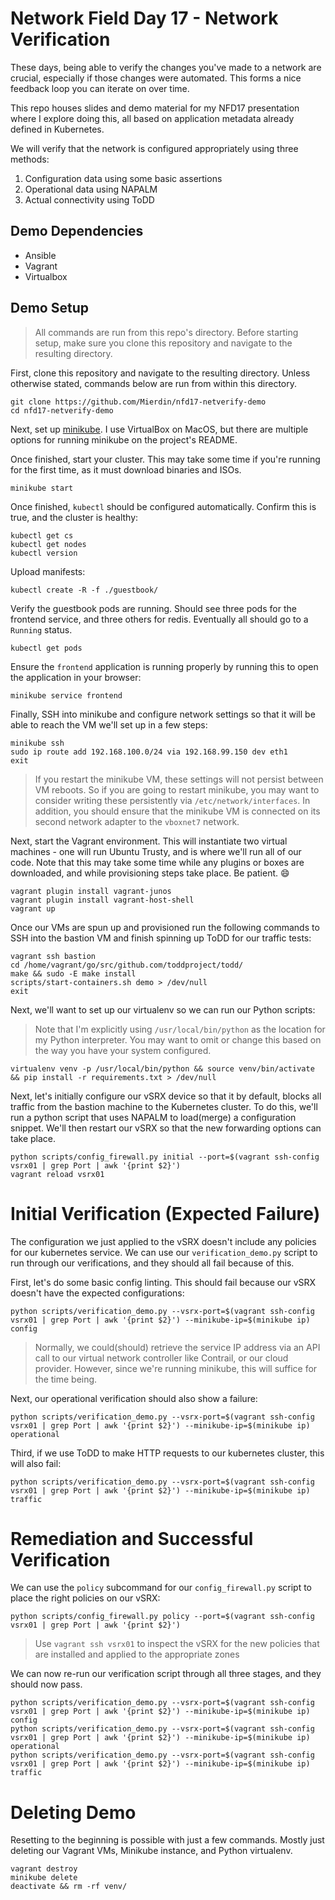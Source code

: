 # Network Field Day 17 - Network Verification

These days, being able to verify the changes you've made to a network are crucial, especially if those changes were automated. This forms a nice feedback loop you can iterate on over time.

This repo houses slides and demo material for my NFD17 presentation where I explore doing this, all based on application metadata already defined in Kubernetes.

We will verify that the network is configured appropriately using three methods:

1. Configuration data using some basic assertions
2. Operational data using NAPALM
3. Actual connectivity using ToDD

## Demo Dependencies

- Ansible
- Vagrant
- Virtualbox

## Demo Setup

> All commands are run from this repo's directory. Before starting setup, make sure you clone this repository and navigate to the resulting directory.

First, clone this repository and navigate to the resulting directory. Unless otherwise stated, commands below are run from within this directory.

```
git clone https://github.com/Mierdin/nfd17-netverify-demo
cd nfd17-netverify-demo
```

Next, set up [minikube](https://github.com/kubernetes/minikube). I use VirtualBox on MacOS, but there are multiple options for running minikube on the project's README.

Once finished, start your cluster. This may take some time if you're running for the first time, as it must download binaries and ISOs.

```
minikube start
```

Once finished, `kubectl` should be configured automatically. Confirm this is true, and the cluster is healthy:

```
kubectl get cs
kubectl get nodes
kubectl version
```

Upload manifests:

```
kubectl create -R -f ./guestbook/
```

Verify the guestbook pods are running. Should see three pods for the frontend service, and three others for redis. Eventually all should go to a `Running` status.

```
kubectl get pods
```

Ensure the `frontend` application is running properly by running this to open the application in your browser:

```
minikube service frontend
```

Finally, SSH into minikube and configure network settings so that it will be able to reach the VM we'll set up in a few steps:

```
minikube ssh
sudo ip route add 192.168.100.0/24 via 192.168.99.150 dev eth1
exit
```

> If you restart the minikube VM, these settings will not persist between VM reboots. So if you are going to restart minikube, you may want to consider writing these persistently via `/etc/network/interfaces`. In addition, you should ensure that the minikube VM is connected on its second network adapter to the `vboxnet7` network.

Next, start the Vagrant environment. This will instantiate two virtual machines - one will run Ubuntu Trusty, and is where we'll run all of our code.
Note that this may take some time while any plugins or boxes are downloaded, and while provisioning steps take place. Be patient. :smile:

```
vagrant plugin install vagrant-junos
vagrant plugin install vagrant-host-shell
vagrant up
```

Once our VMs are spun up and provisioned run the following commands to SSH into the bastion VM and finish spinning up ToDD for our traffic tests:

```
vagrant ssh bastion
cd /home/vagrant/go/src/github.com/toddproject/todd/
make && sudo -E make install
scripts/start-containers.sh demo > /dev/null
exit
```

Next, we'll want to set up our virtualenv so we can run our Python scripts:

> Note that I'm explicitly using `/usr/local/bin/python` as the location for my Python interpreter. You may want to omit or change this based on the way you have your system configured.

```
virtualenv venv -p /usr/local/bin/python && source venv/bin/activate && pip install -r requirements.txt > /dev/null
```

Next, let's initially configure our vSRX device so that it by default, blocks all traffic from the bastion machine to the Kubernetes cluster. To do this, we'll run a python script that uses NAPALM to load(merge) a configuration snippet. We'll then restart our vSRX so that the new forwarding options can take place.

```
python scripts/config_firewall.py initial --port=$(vagrant ssh-config vsrx01 | grep Port | awk '{print $2}')
vagrant reload vsrx01
```

# Initial Verification (Expected Failure)

The configuration we just applied to the vSRX doesn't include any policies for our kubernetes service. We can use our `verification_demo.py` script to run through our verifications, and they should all fail because of this.

First, let's do some basic config linting. This should fail because our vSRX doesn't have the expected configurations:

```
python scripts/verification_demo.py --vsrx-port=$(vagrant ssh-config vsrx01 | grep Port | awk '{print $2}') --minikube-ip=$(minikube ip) config
```

> Normally, we could(should) retrieve the service IP address via an API call to our virtual network controller like Contrail, or our cloud provider. However, since we're running minikube, this will suffice for the time being.

Next, our operational verification should also show a failure:

```
python scripts/verification_demo.py --vsrx-port=$(vagrant ssh-config vsrx01 | grep Port | awk '{print $2}') --minikube-ip=$(minikube ip) operational
```

Third, if we use ToDD to make HTTP requests to our kubernetes cluster, this will also fail:

```
python scripts/verification_demo.py --vsrx-port=$(vagrant ssh-config vsrx01 | grep Port | awk '{print $2}') --minikube-ip=$(minikube ip) traffic
```

# Remediation and Successful Verification

We can use the `policy` subcommand for our `config_firewall.py` script to place the right policies on our vSRX:

```
python scripts/config_firewall.py policy --port=$(vagrant ssh-config vsrx01 | grep Port | awk '{print $2}')
```

> Use `vagrant ssh vsrx01` to inspect the vSRX for the new policies that are installed and applied to the appropriate zones

We can now re-run our verification script through all three stages, and they should now pass.

```
python scripts/verification_demo.py --vsrx-port=$(vagrant ssh-config vsrx01 | grep Port | awk '{print $2}') --minikube-ip=$(minikube ip) config
python scripts/verification_demo.py --vsrx-port=$(vagrant ssh-config vsrx01 | grep Port | awk '{print $2}') --minikube-ip=$(minikube ip) operational
python scripts/verification_demo.py --vsrx-port=$(vagrant ssh-config vsrx01 | grep Port | awk '{print $2}') --minikube-ip=$(minikube ip) traffic
```

# Deleting Demo

Resetting to the beginning is possible with just a few commands. Mostly just deleting our Vagrant VMs, Minikube instance, and Python virtualenv.

```
vagrant destroy
minikube delete
deactivate && rm -rf venv/
```

